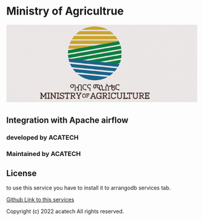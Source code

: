 # Ministry of Agricultrue
![Ministry of Agriculture](https://github.com/acatech-ethio/integration-foxx/blob/main/public/moa%20logo.png)


## Integration with Apache airflow

### developed by ACATECH
### Maintained by ACATECH
## License

to use this service you have to install it to arrangodb services tab.

[Github Link to this services](https://github.com/acatech-ethio/integration-foxx)

Copyright (c) 2022 acatech All rights reserved.
